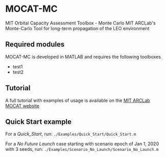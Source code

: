 # MOCAT-MC
MIT Orbital Capacity Assessment Toolbox - Monte Carlo
MIT ARCLab's Monte-Carlo Tool for long-term propagation of the LEO environment

## Required modules
MOCAT-MC is developed in MATLAB and requires the following toolboxes
+ test1
+ test2

## Tutorial
A full tutorial with examples of usage is available on the [MIT ARCLab MOCAT website](https://arclab-mit.github.io/MOCAT_website/)

## Quick Start example
For a _Quick_Start_, run:
`./Examples/Quick_Start/Quick_Start.m`

For a _No Future Launch_ case starting with scenario epoch of Jan 1, 2020 with 3 seeds, run:
`./Examples/Scenario_No_Launch/Scenario_No_Launch.m`
